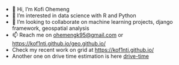 - 👋 Hi, I’m Kofi Ohemeng 
- 👀 I’m interested in data science with R and Python 
- 💞️ I’m looking to collaborate on machine learning projects, django framework, geospatial analysis
- 📫 Reach me on ohemengk95@gmail.com or https://kof1nti.github.io/geo.github.io/
- Check my recent work on grid at https://kof1nti.github.io/
- Another one on drive time estimation is here [drive-time](https://github.com/kof1nti/drive-times)

<!---
kof1nti/kof1nti is a ✨ special ✨ repository because its `README.md` (this file) appears on your GitHub profile.
You can click the Preview link to take a look at your changes.
--->
